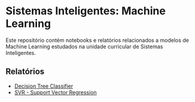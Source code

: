 # Sistemas Inteligentes: Machine Learning

Este repositório contém notebooks e relatórios relacionados a modelos de Machine Learning estudados na unidade curricular de Sistemas Inteligentes.

## Relatórios
- [Decision Tree Classifier](essay/DecisionTreeClassifier.md)
- [SVR - Support Vector Regression](essay/SVR.md)
